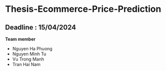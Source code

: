 # Thesis-Ecommerce-Price-Prediction

## Deadline : 15/04/2024

  **Team member**
   * Nguyen Ha Phuong
   * Nguyen Minh Tu
   * Vu Trong Manh
   * Tran Hai Nam
